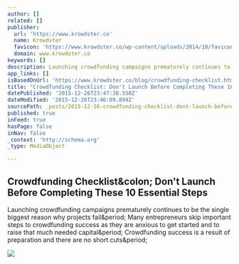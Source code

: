 ```yaml
---
author: []
related: []
publisher:
  url: 'https://www.krowdster.co'
  name: Krowdster
  favicon: 'https://www.krowdster.co/wp-content/uploads/2014/10/favicon.png'
  domain: www.krowdster.co
keywords: []
description: Launching crowdfunding campaigns prematurely continues to be the single biggest reason why projects fail. Many entrepreneurs skip important steps to crowdfunding success as they are anxious to get started and to raise that much needed capital. Crowdfunding success is a result of preparation and there are no short cuts.
app_links: []
isBasedOnUrl: 'https://www.krowdster.co/blog/crowdfunding-checklist.html'
title: "Crowdfunding Checklist: Don't Launch Before Completing These 10 Essential Steps"
datePublished: '2015-12-26T23:47:38.550Z'
dateModified: '2015-12-26T23:46:09.894Z'
sourcePath: _posts/2015-12-26-crowdfunding-checklist-dont-launch-before-completing-these.md
published: true
inFeed: true
hasPage: false
inNav: false
_context: 'http://schema.org'
_type: MediaObject

---
```

<article style=""><h1>Crowdfunding Checklist&amp;colon; Don't Launch Before Completing These 10 Essential Steps</h1><p>Launching crowdfunding campaigns prematurely continues to be the single biggest reason why projects fail&amp;period; Many entrepreneurs skip important steps to crowdfunding success as they are anxious to get started and to raise that much needed capital&amp;period; Crowdfunding success is a result of preparation and there are no short cuts&amp;period;</p><img src="https://www.krowdster.co/wp-content/uploads/2015/11/crowdfunding-influencer-search1.jpg" /></article>